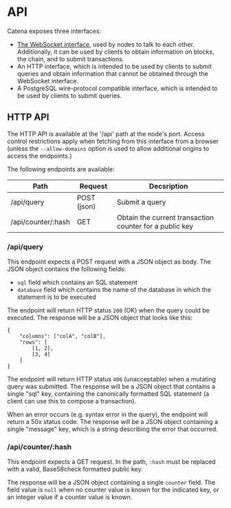 
# API

Catena exposes three interfaces:

* [The WebSocket interface](Protocol.md), used by nodes to talk to each other. Additionally, it can be used by clients to obtain information on blocks, the chain, and to submit transactions.
* An HTTP interface, which is intended to be used by clients to submit queries and obtain information that cannot be obtained through the WebSocket interface.
* A PostgreSQL wire-protocol compatible interface, which is intended to be used by clients to submit queries.

## HTTP API

The HTTP API is available at the '/api' path at the node's port. Access control restrictions apply
when fetching from this interface from a browser (unless the `--allow-domains` option is used to allow
additional origins to access the endpoints.)

The following endpoints are available:

| Path | Request | Decsription |
|------|---------|-------|
| /api/query | POST (json) | Submit a query |
| /api/counter/:hash | GET | Obtain the current transaction counter for a public key |

### /api/query

This endpoint expects a POST request with a JSON object as body. The JSON object contains the following fields:

* `sql` field which contains an SQL statement
* `database` field which contains the name of the database in which the statement is to be executed

The endpoint will return HTTP status `200` (OK) when the query could be executed. The response will
be a JSON object that looks like this:

````
{
	"columns": ["colA", "colB"],
	"rows": [
		[1, 2],
		[3, 4]
	]
}
````

The endpoint will return HTTP status `406` (unacceptable) when a mutating query was submitted. The
response will be a JSON object that contains a single "sql" key, containing the canonically formatted
SQL statement (a client can use this to compose a transaction).

When an error occurs (e.g. syntax error in the query), the endpoint will return a 50x status code.
The response will be a JSON object containing a single "message" key, which is a string describing the
error that occurred.

### /api/counter/:hash

This endpoint expects a GET request. In the path, `:hash` must be replaced with a valid, Base58check
formatted public key.

The response will be a JSON object containing a single `counter` field. The field value is `null` when
no counter value is known for the indicated key, or an integer value if a counter value is known.

